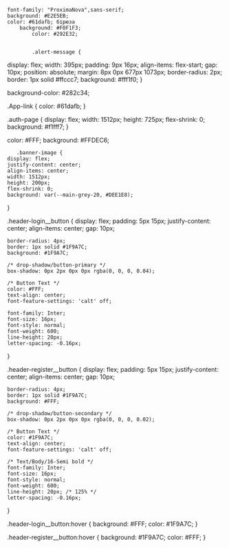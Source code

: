     font-family: "ProximaNova",sans-serif;
    background: #E2E5EB;
    color: #61dafb; бірюза
        background: #F0F1F3;
            color: #292E32;


            .alert-message {
  display: flex;
  width: 395px;
  padding: 9px 16px;
  align-items: flex-start;
  gap: 10px;
  position: absolute;
  margin: 8px 0px 677px 1073px;
  border-radius: 2px;
  border: 1px solid #ffccc7;
  background: #fff1f0;
}

  background-color: #282c34;


.App-link {
  color: #61dafb;
}

.auth-page {
    display: flex;
    width: 1512px;
    height: 725px;
    flex-shrink: 0;
    background: #f1fff7;
  }

   color: #FFF;
       background: #FFDEC6;

       .banner-image {
    display: flex;
    justify-content: center;
    align-items: center;
    width: 1512px;
    height: 200px;
    flex-shrink: 0;
    background: var(--main-grey-20, #DEE1E8);
}

.header-login__button {
    display: flex;
    padding: 5px 15px;
    justify-content: center;
    align-items: center;
    gap: 10px;

    border-radius: 4px;
    border: 1px solid #1F9A7C;
    background: #1F9A7C;

    /* drop-shadow/button-primary */
    box-shadow: 0px 2px 0px 0px rgba(0, 0, 0, 0.04);

    /* Button Text */
    color: #FFF;
    text-align: center;
    font-feature-settings: 'calt' off;

    font-family: Inter;
    font-size: 16px;
    font-style: normal;
    font-weight: 600;
    line-height: 20px;
    letter-spacing: -0.16px;
}

.header-register__button {
    display: flex;
    padding: 5px 15px;
    justify-content: center;
    align-items: center;
    gap: 10px;

    border-radius: 4px;
    border: 1px solid #1F9A7C;
    background: #FFF;

    /* drop-shadow/button-secondary */
    box-shadow: 0px 2px 0px 0px rgba(0, 0, 0, 0.02);

    /* Button Text */
    color: #1F9A7C;
    text-align: center;
    font-feature-settings: 'calt' off;

    /* Text/Body/16-Semi bold */
    font-family: Inter;
    font-size: 16px;
    font-style: normal;
    font-weight: 600;
    line-height: 20px; /* 125% */
    letter-spacing: -0.16px;
}

.header-login__button:hover {
    background: #FFF;
    color: #1F9A7C;
}

.header-register__button:hover {
    background: #1F9A7C;
    color: #FFF;
}
